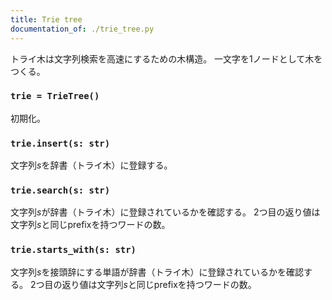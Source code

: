 ```yaml
---
title: Trie tree
documentation_of: ./trie_tree.py
---
```


トライ木は文字列検索を高速にするための木構造。
一文字を1ノードとして木をつくる。

### `trie = TrieTree()`

初期化。

### `trie.insert(s: str)`

文字列$s$を辞書（トライ木）に登録する。

### `trie.search(s: str)`

文字列$s$が辞書（トライ木）に登録されているかを確認する。
2つ目の返り値は文字列$s$と同じprefixを持つワードの数。

### `trie.starts_with(s: str)`

文字列$s$を接頭辞にする単語が辞書（トライ木）に登録されているかを確認する。
2つ目の返り値は文字列$s$と同じprefixを持つワードの数。